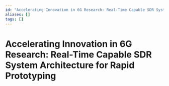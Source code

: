```yaml
---
id: "Accelerating Innovation in 6G Research: Real-Time Capable SDR System Architecture for Rapid Prototyping"
aliases: []
tags: []
---
```


# Accelerating Innovation in 6G Research: Real-Time Capable SDR System Architecture for Rapid Prototyping

